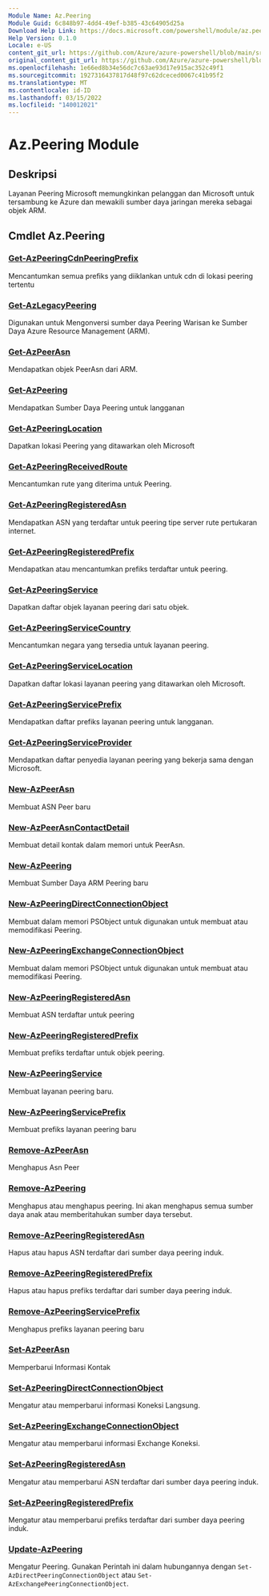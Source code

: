 ```yaml
---
Module Name: Az.Peering
Module Guid: 6c848b97-4dd4-49ef-b385-43c64905d25a
Download Help Link: https://docs.microsoft.com/powershell/module/az.peering.md
Help Version: 0.1.0
Locale: e-US
content_git_url: https://github.com/Azure/azure-powershell/blob/main/src/Peering/Peering/help/Az.Peering.md
original_content_git_url: https://github.com/Azure/azure-powershell/blob/main/src/Peering/Peering/help/Az.Peering.md
ms.openlocfilehash: 1e66ed8b34e56dc7c63ae93d17e915ac352c49f1
ms.sourcegitcommit: 1927316437817d48f97c62dceced0067c41b95f2
ms.translationtype: MT
ms.contentlocale: id-ID
ms.lasthandoff: 03/15/2022
ms.locfileid: "140012021"
---
```

# Az.Peering Module
## Deskripsi
Layanan Peering Microsoft memungkinkan pelanggan dan Microsoft untuk tersambung ke Azure dan mewakili sumber daya jaringan mereka sebagai objek ARM.

## Cmdlet Az.Peering
### [Get-AzPeeringCdnPeeringPrefix](Get-AzPeeringCdnPeeringPrefix.md)
Mencantumkan semua prefiks yang diiklankan untuk cdn di lokasi peering tertentu

### [Get-AzLegacyPeering](Get-AzLegacyPeering.md)
Digunakan untuk Mengonversi sumber daya Peering Warisan ke Sumber Daya Azure Resource Management (ARM). 

### [Get-AzPeerAsn](Get-AzPeerAsn.md)
Mendapatkan objek PeerAsn dari ARM.

### [Get-AzPeering](Get-AzPeering.md)
Mendapatkan Sumber Daya Peering untuk langganan

### [Get-AzPeeringLocation](Get-AzPeeringLocation.md)
Dapatkan lokasi Peering yang ditawarkan oleh Microsoft

### [Get-AzPeeringReceivedRoute](Get-AzPeeringReceivedRoute.md)
Mencantumkan rute yang diterima untuk Peering.

### [Get-AzPeeringRegisteredAsn](Get-AzPeeringRegisteredAsn.md)
Mendapatkan ASN yang terdaftar untuk peering tipe server rute pertukaran internet.

### [Get-AzPeeringRegisteredPrefix](Get-AzPeeringRegisteredPrefix.md)
Mendapatkan atau mencantumkan prefiks terdaftar untuk peering.

### [Get-AzPeeringService](Get-AzPeeringService.md)
Dapatkan daftar objek layanan peering dari satu objek.

### [Get-AzPeeringServiceCountry](Get-AzPeeringServiceCountry.md)
Mencantumkan negara yang tersedia untuk layanan peering.

### [Get-AzPeeringServiceLocation](Get-AzPeeringServiceLocation.md)
Dapatkan daftar lokasi layanan peering yang ditawarkan oleh Microsoft.

### [Get-AzPeeringServicePrefix](Get-AzPeeringServicePrefix.md)
Mendapatkan daftar prefiks layanan peering untuk langganan.

### [Get-AzPeeringServiceProvider](Get-AzPeeringServiceProvider.md)
Mendapatkan daftar penyedia layanan peering yang bekerja sama dengan Microsoft.

### [New-AzPeerAsn](New-AzPeerAsn.md)
Membuat ASN Peer baru 

### [New-AzPeerAsnContactDetail](New-AzPeerAsnContactDetail.md)
Membuat detail kontak dalam memori untuk PeerAsn. 

### [New-AzPeering](New-AzPeering.md)
Membuat Sumber Daya ARM Peering baru

### [New-AzPeeringDirectConnectionObject](New-AzPeeringDirectConnectionObject.md)
Membuat dalam memori PSObject untuk digunakan untuk membuat atau memodifikasi Peering.

### [New-AzPeeringExchangeConnectionObject](New-AzPeeringExchangeConnectionObject.md)
Membuat dalam memori PSObject untuk digunakan untuk membuat atau memodifikasi Peering.

### [New-AzPeeringRegisteredAsn](New-AzPeeringRegisteredAsn.md)
Membuat ASN terdaftar untuk peering

### [New-AzPeeringRegisteredPrefix](New-AzPeeringRegisteredPrefix.md)
Membuat prefiks terdaftar untuk objek peering.

### [New-AzPeeringService](New-AzPeeringService.md)
Membuat layanan peering baru.

### [New-AzPeeringServicePrefix](New-AzPeeringServicePrefix.md)
Membuat prefiks layanan peering baru

### [Remove-AzPeerAsn](Remove-AzPeerAsn.md)
Menghapus Asn Peer

### [Remove-AzPeering](Remove-AzPeering.md)
Menghapus atau menghapus peering. Ini akan menghapus semua sumber daya anak atau memberitahukan sumber daya tersebut.

### [Remove-AzPeeringRegisteredAsn](Remove-AzPeeringRegisteredAsn.md)
Hapus atau hapus ASN terdaftar dari sumber daya peering induk.

### [Remove-AzPeeringRegisteredPrefix](Remove-AzPeeringRegisteredPrefix.md)
Hapus atau hapus prefiks terdaftar dari sumber daya peering induk.

### [Remove-AzPeeringServicePrefix](Remove-AzPeeringServicePrefix.md)
Menghapus prefiks layanan peering baru

### [Set-AzPeerAsn](Set-AzPeerAsn.md)
Memperbarui Informasi Kontak

### [Set-AzPeeringDirectConnectionObject](Set-AzPeeringDirectConnectionObject.md)
Mengatur atau memperbarui informasi Koneksi Langsung. 

### [Set-AzPeeringExchangeConnectionObject](Set-AzPeeringExchangeConnectionObject.md)
Mengatur atau memperbarui informasi Exchange Koneksi. 

### [Set-AzPeeringRegisteredAsn](Set-AzPeeringRegisteredAsn.md)
Mengatur atau memperbarui ASN terdaftar dari sumber daya peering induk.

### [Set-AzPeeringRegisteredPrefix](Set-AzPeeringRegisteredPrefix.md)
Mengatur atau memperbarui prefiks terdaftar dari sumber daya peering induk.

### [Update-AzPeering](Update-AzPeering.md)
Mengatur Peering. Gunakan Perintah ini dalam hubungannya dengan `Set-AzDirectPeeringConnectionObject` atau `Set-AzExchangePeeringConnectionObject`.

